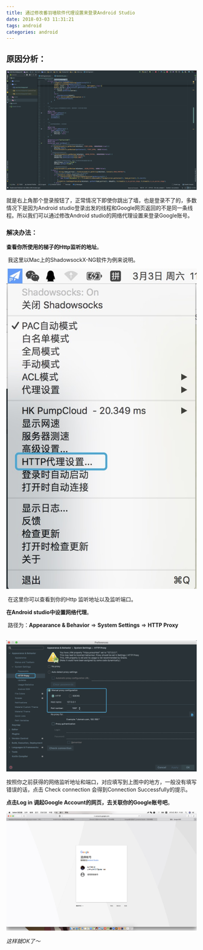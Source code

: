 ```yaml
---
title: 通过修改番羽墙软件代理设置来登录Android Studio
date: 2018-03-03 11:31:21
tags: android
categories: android
---
```


## 原因分析：

![](https://github.com/CREEPERDCH/MarkdownPic/blob/master/通过修改番羽墙软件代理设置来登录Android%20Studio/Android%20studio%20login.png?raw=true)

​	就是右上角那个登录按钮了，正常情况下即使你跳出了墙，也是登录不了的，多数情况下是因为Android studio登录出发的线程和Google网页返回的不是同一条线程。所以我们可以通过修改Android studio的网络代理设置来登录Google账号。

### 解决办法：

**查看你所使用的梯子的Http监听的地址**。

​	我这里以Mac上的ShadowsockX-NG软件为例来说明。

![](https://github.com/CREEPERDCH/MarkdownPic/blob/master/通过修改番羽墙软件代理设置来登录Android%20Studio/ssr.png?raw=true)

​	在这里你可以查看到你的Http 监听地址以及监听端口。

**在Android studio中设置网络代理**。

​	路径为：**Appearance & Behavior** => **System Settings** => **HTTP Proxy**

​	![](https://github.com/CREEPERDCH/MarkdownPic/blob/master/通过修改番羽墙软件代理设置来登录Android%20Studio/as_prefs.jpg?raw=true)

​	按照你之前获得的网络监听地址和端口，对应填写到上图中的地方，一般没有填写错误的话，点击 Check connection 会得到Connection Successfully的提示。

**点击Log in 调起Google Account的网页，去关联你的Google账号吧**。

![](https://github.com/CREEPERDCH/MarkdownPic/blob/master/通过修改番羽墙软件代理设置来登录Android%20Studio/as_google.jpg?raw=true)

*这样就OK了～*

